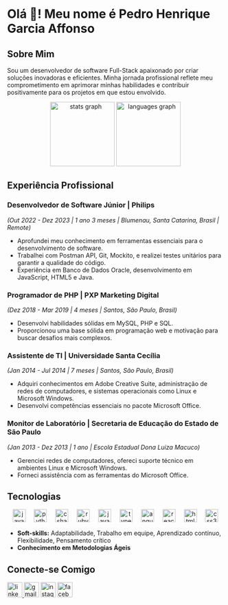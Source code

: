 # Olá 👋! Meu nome é Pedro Henrique Garcia Affonso 

## Sobre Mim

Sou um desenvolvedor de software Full-Stack apaixonado por criar soluções inovadoras e eficientes. Minha jornada profissional reflete meu comprometimento em aprimorar minhas habilidades e contribuir positivamente para os projetos em que estou envolvido.

<div align="center">
  <img src="https://github-readme-stats.vercel.app/api?username=pedrohgaffonso&hide_title=false&hide_rank=false&show_icons=true&include_all_commits=true&count_private=true&disable_animations=false&theme=dracula&locale=en&hide_border=false" height="150" alt="stats graph"  />
  <img src="https://github-readme-stats.vercel.app/api/top-langs?username=pedrohgaffonso&locale=en&hide_title=false&layout=compact&card_width=320&langs_count=5&theme=dracula&hide_border=false" height="150" alt="languages graph"  />
</div>

## Experiência Profissional

### Desenvolvedor de Software Júnior | Philips
*(Out 2022 - Dez 2023 | 1 ano 3 meses | Blumenau, Santa Catarina, Brasil | Remote)*
- Aprofundei meu conhecimento em ferramentas essenciais para o desenvolvimento de software.
- Trabalhei com Postman API, Git, Mockito, e realizei testes unitários para garantir a qualidade do código.
- Experiência em Banco de Dados Oracle, desenvolvimento em JavaScript, HTML5 e Java.

### Programador de PHP | PXP Marketing Digital
*(Dez 2018 - Mar 2019 | 4 meses | Santos, São Paulo, Brasil)*
- Desenvolvi habilidades sólidas em MySQL, PHP e SQL.
- Proporcionou uma base sólida em programação web e motivação para buscar desafios mais complexos.

### Assistente de TI | Universidade Santa Cecília
*(Jan 2014 - Jul 2014 | 7 meses | Santos, São Paulo, Brasil)*
- Adquiri conhecimentos em Adobe Creative Suite, administração de redes de computadores, e sistemas operacionais como Linux e Microsoft Windows.
- Desenvolvi competências essenciais no pacote Microsoft Office.

### Monitor de Laboratório | Secretaria de Educação do Estado de São Paulo
*(Jan 2013 - Dez 2013 | 1 ano | Escola Estadual Dona Luiza Macuco)*
- Gerenciei redes de computadores, ofereci suporte técnico em ambientes Linux e Microsoft Windows.
- Forneci assistência com as ferramentas do Microsoft Office.

## Tecnologias

<div align="center"><img src="https://cdn.jsdelivr.net/gh/devicons/devicon/icons/java/java-original.svg" height="30" alt="java logo"  />
  <img width="12" />
  <img src="https://cdn.jsdelivr.net/gh/devicons/devicon/icons/python/python-original.svg" height="30" alt="python logo"  />
  <img width="12" />
  <img src="https://cdn.jsdelivr.net/gh/devicons/devicon/icons/csharp/csharp-original.svg" height="30" alt="csharp logo"  />
  <img width="12" />
  <img src="https://cdn.jsdelivr.net/gh/devicons/devicon/icons/ruby/ruby-original.svg" height="30" alt="ruby logo"  />
  <img width="12" />
  <img src="https://cdn.jsdelivr.net/gh/devicons/devicon/icons/javascript/javascript-original.svg" height="30" alt="javascript logo"  />
  <img width="12" />
  <img src="https://cdn.jsdelivr.net/gh/devicons/devicon/icons/typescript/typescript-original.svg" height="30" alt="typescript logo"  />
  <img width="12" />
  <img src="https://cdn.jsdelivr.net/gh/devicons/devicon/icons/angularjs/angularjs-original.svg" height="30" alt="angularjs logo"  />
  <img width="12" />
  <img src="https://cdn.jsdelivr.net/gh/devicons/devicon/icons/react/react-original.svg" height="30" alt="react logo"  />
  <img width="12" />
  <img src="https://cdn.jsdelivr.net/gh/devicons/devicon/icons/html5/html5-original.svg" height="30" alt="html5 logo"  />
  <img width="12" />
  <img src="https://cdn.jsdelivr.net/gh/devicons/devicon/icons/css3/css3-original.svg" height="30" alt="css3 logo"  />
  </div>


- **Soft-skills:** Adaptabilidade, Trabalho em equipe, Aprendizado contínuo, Flexibilidade, Pensamento crítico
- **Conhecimento em Metodologias Ágeis**

## Conecte-se Comigo

  <a href="https://www.linkedin.com/in/pedrohenriquegarciaaffonso/" target="_blank">
    <img src="https://img.shields.io/static/v1?message=LinkedIn&logo=linkedin&label=&color=0077B5&logoColor=white&labelColor=&style=plastic" height="35" alt="linkedin logo"  />
    </a> 
    <a href="mailto:pedrohgaffonso@gmail.com?subject=Contato via Github">
  <img src="https://img.shields.io/static/v1?message=Gmail&logo=gmail&label=&color=D14836&logoColor=white&labelColor=&style=plastic" height="35" alt="gmail logo"  /></a>
<a href="https://instagram.com/pedrohgaffonso">
  <img src="https://img.shields.io/static/v1?message=Instagram&logo=instagram&label=&color=E4405F&logoColor=white&labelColor=&style=plastic" height="35" alt="instagram logo"  /></a>
  <a href="https://www.facebook.com/pedrohgaffonso">
  <img src="https://img.shields.io/static/v1?message=Facebook&logo=facebook&label=&color=1877F2&logoColor=white&labelColor=&style=plastic" height="35" alt="facebook logo"  />    </a>
</div>

###
